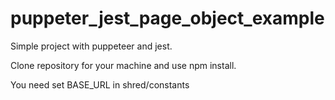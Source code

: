 # puppeter_jest_page_object_example


Simple project with puppeteer and jest.


Clone repository for your machine and use npm install.


You need set BASE_URL in shred/constants

